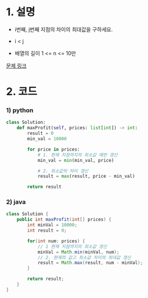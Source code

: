 # 1. 설명
- i번째, j번째 지점의 차이의 최대값을 구하세요.
- i < j

- 배열의 길이 1 <= n <= 10만



[문제 링크](https://leetcode.com/problems/best-time-to-buy-and-sell-stock/)

# 2. 코드
### 1) python
```python
class Solution:
    def maxProfit(self, prices: list[int]) -> int:
        result = 0
        min_val = 10000

        for price in prices:
            # 1. 현재 지점까지의 최소값 매번 갱신
            min_val = min(min_val, price)

            # 2. 최소값의 차이 갱신
            result = max(result, price - min_val)

        return result
```

### 2) java
```java
class Solution {
    public int maxProfit(int[] prices) {
        int minVal = 10000;
        int result = 0;

        for(int num: prices) {
            // 1 현재 지점까지의 최소값 갱신
            minVal = Math.min(minVal, num);
            // 2. 현재의 값고 최소값 차이의 최대값 갱신
            result = Math.max(result, num - minVal);
        }

        return result;
    }
}
```